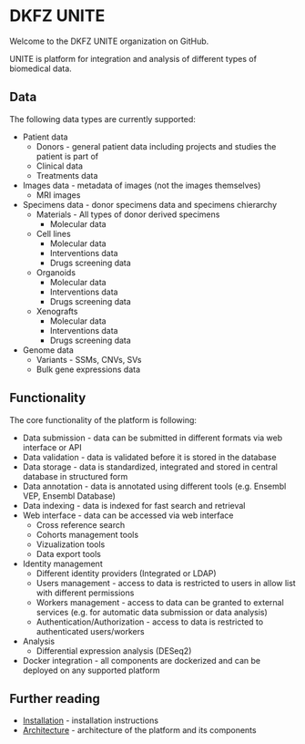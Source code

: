# DKFZ UNITE
Welcome to the DKFZ UNITE organization on GitHub.

UNITE is platform for integration and analysis of different types of biomedical data.

## Data
The following data types are currently supported:

- Patient data
    - Donors - general patient data including projects and studies the patient is part of
    - Clinical data
    - Treatments data
- Images data - metadata of images (not the images themselves)
    - MRI images
- Specimens data - donor specimens data and specimens chierarchy
    - Materials - All types of donor derived specimens
        - Molecular data
    - Cell lines
        - Molecular data
        - Interventions data
        - Drugs screening data
    - Organoids
        - Molecular data
        - Interventions data
        - Drugs screening data
    - Xenografts
        - Molecular data
        - Interventions data
        - Drugs screening data
- Genome data
    - Variants - SSMs, CNVs, SVs
    - Bulk gene expressions data


## Functionality
The core functionality of the platform is following:

- Data submission - data can be submitted in different formats via web interface or API
- Data validation - data is validated before it is stored in the database
- Data storage - data is standardized, integrated and stored in central database in structured form
- Data annotation - data is annotated using different tools (e.g. Ensembl VEP, Ensembl Database)
- Data indexing - data is indexed for fast search and retrieval
- Web interface - data can be accessed via web interface
    - Cross reference search
    - Cohorts management tools
    - Vizualization tools
    - Data export tools
- Identity management
    - Different identity providers (Integrated or LDAP)
    - Users management - access to data is restricted to users in allow list with different permissions
    - Workers management - access to data can be granted to external services (e.g. for automatic data submission or data analysis)
    - Authentication/Authorization - access to data is restricted to authenticated users/workers
- Analysis
    - Differential expression analysis (DESeq2)
- Docker integration - all components are dockerized and can be deployed on any supported platform

## Further reading
- [Installation](https://github.com/dkfz-unite/unite-environment) - installation instructions
- [Architecture](https://github.com/dkfz-unite/.github/blob/main/profile/architecture.md) - architecture of the platform and its components
<!-- - [Data structure](data-structure.md) - data structure of the platform
- [Index structure](index-structure.md) - index structure of the platform -->


<!--
**Here are some ideas to get you started:**

🙋‍♀️ A short introduction - what is your organization all about?
🌈 Contribution guidelines - how can the community get involved?
👩‍💻 Useful resources - where can the community find your docs? Is there anything else the community should know?
🍿 Fun facts - what does your team eat for breakfast?
🧙 Remember, you can do mighty things with the power of [Markdown](https://docs.github.com/github/writing-on-github/getting-started-with-writing-and-formatting-on-github/basic-writing-and-formatting-syntax)
-->
